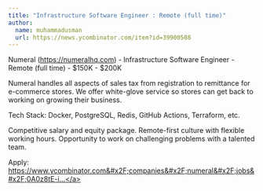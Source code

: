 ```yaml
---
title: "Infrastructure Software Engineer : Remote (full time)"
author:
  name: muhammadusman
  url: https://news.ycombinator.com/item?id=39900508
---
```

Numeral (<a href="https:&#x2F;&#x2F;numeralhq.com">https:&#x2F;&#x2F;numeralhq.com</a>) - Infrastructure Software Engineer - Remote (full time) - $150K - $200K

Numeral handles all aspects of sales tax from registration to remittance for e-commerce stores. We offer white-glove service so stores can get back to working on growing their business.

Tech Stack: Docker, PostgreSQL, Redis, GitHub Actions, Terraform, etc.

Competitive salary and equity package. 
Remote-first culture with flexible working hours. 
Opportunity to work on challenging problems with a talented team.

Apply: <a href="https:&#x2F;&#x2F;www.ycombinator.com&#x2F;companies&#x2F;numeral&#x2F;jobs&#x2F;0A0z8tE-infrastructure-software-engineer">https:&#x2F;&#x2F;www.ycombinator.com&#x2F;companies&#x2F;numeral&#x2F;jobs&#x2F;0A0z8tE-i...</a>
